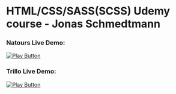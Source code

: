 # HTML/CSS/SASS(SCSS) Udemy course - Jonas Schmedtmann

### Natours Live Demo:

[<img alt="Play Button" src="https://user-images.githubusercontent.com/114406139/211439129-37c7a037-dde4-49d6-bf62-4ffc4f315fa9.PNG" />](https://kolnature.netlify.app/)

### Trillo Live Demo:

[<img alt="Play Button" src="https://user-images.githubusercontent.com/114406139/211439129-37c7a037-dde4-49d6-bf62-4ffc4f315fa9.PNG" />](https://koltrillo.netlify.app/)

